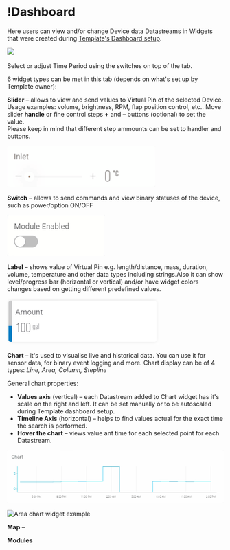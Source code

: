 # !Dashboard

Here users can view and/or change Device data Datastreams in Widgets that were created during [Template's Dashboard setup](../../../products/dashboard/).

![](../../../../../.gitbook/assets/device_dashboard.gif)

Select or adjust Time Period using the switches on top of the tab.

6 widget types can be met in this tab \(depends on what's set up by Template owner\):

**Slider** – allows to view and send values to Virtual Pin of the selected Device. Usage examples: volume, brightness, RPM, flap position control, etc.. Move slider **handle** or fine control steps **+** and **–** buttons \(optional\) to set the value.   
Please keep in mind that different step ammounts can be set to handler and buttons.

![Slider widget example](../../../../../.gitbook/assets/slider.gif)

**Switch** – allows to send commands and view binary statuses of the device, such as power/option ON/OFF

![Switch widget example](../../../../../.gitbook/assets/switch.gif)

**Label** – shows value of Virtual Pin e.g. length/distance, mass, duration, volume, temperature and other data types including strings.Also it can show level/progress bar \(horizontal or vertical\) and/or have widget colors changes based on getting different predefined values.

![](../../../../../.gitbook/assets/label.png)

**Chart** – it's used to visualise live and historical data. You can use it for sensor data, for binary event logging and more. Chart display can be of 4 types: _Line, Area, Column, Stepline_

General chart properties:

* **Values axis** \(vertical\) – each Datastream added to Chart widget has it's scale on the right and left. It can be set manually or to be autoscaled during Template dashboard setup.
* **Timeline Axis** \(horizontal\) – helps to find values actual for the exact time the search is performed.
* **Hover the chart** – views value ant time for each selected point for each Datastream.

![Stepline chart widget example](../../../../../.gitbook/assets/chart2.gif)

![Area chart widget example](../../../../../.gitbook/assets/chart1.gif)

**Map** – 

**Modules**  



